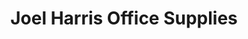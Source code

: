 ---
title: "Joel Harris Office Supplies"
url: /collingwood/joel-harris-office-supplies/
shop: office supplies
---